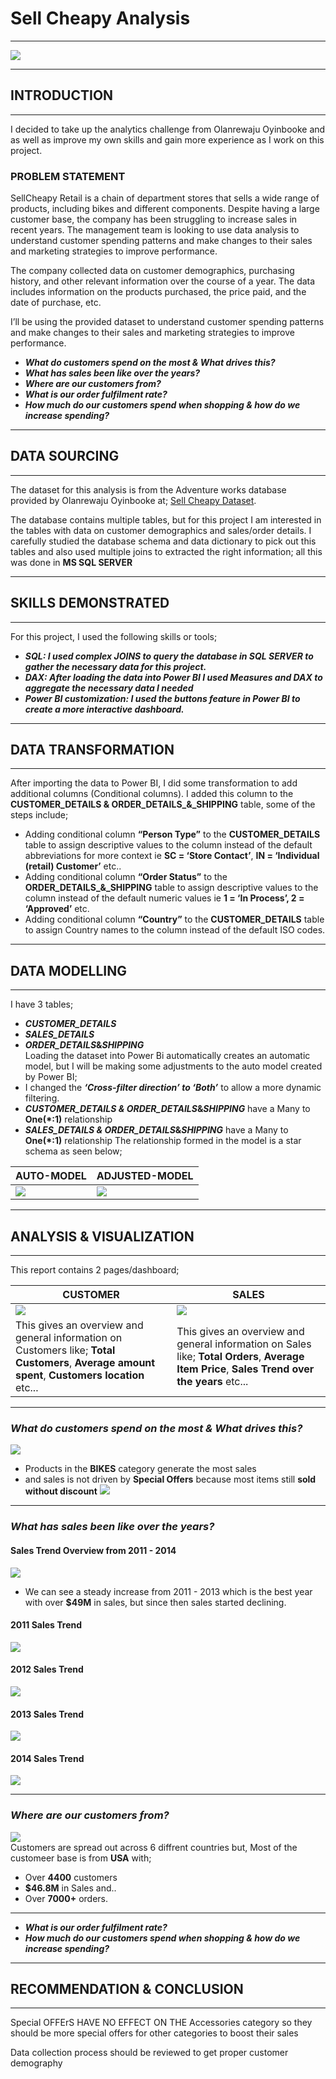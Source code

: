 # Sell Cheapy Analysis
___
![](images/DA_Scenario_2.png)

___
## INTRODUCTION
___
I decided to take up the analytics challenge from Olanrewaju Oyinbooke and as well as improve my own skills and gain more experience as I work on this project.
### PROBLEM STATEMENT
SellCheapy Retail is a chain of department stores that sells a wide range of products, including bikes and different components. Despite having a large customer base, the company has been struggling to increase sales in recent years. The management team is looking to use data analysis to understand customer spending patterns and make changes to their sales and marketing strategies to improve performance.
 
The company collected data on customer demographics, purchasing history, and other relevant information over the course of a year. The data includes information on the products purchased, the price paid, and the date of purchase, etc.

I’ll be using the provided dataset to understand customer spending patterns and make changes to their sales and marketing strategies to improve performance.
*	___What do customers spend on the most & What drives this?___
*	___What has sales been like over the years?___
*	___Where are our customers from?___
*	___What is our order fulfilment rate?___
*	___How much do our customers spend when shopping & how do we increase spending?___
___
## DATA SOURCING
___
The dataset for this analysis is from the Adventure works database provided by Olanrewaju Oyinbooke at; [Sell Cheapy Dataset](https://techcommunity.microsoft.com/t5/educator-developer-blog/data-analysis-challenge-analyze-customer-spending-pattern/ba-p/3719590?WT.mc_id=academic-86947-ooyinbooke).

The database contains multiple tables, but for this project I am interested in the tables with data on customer demographics and sales/order details. I carefully studied the database schema and data dictionary to pick out this tables and also used multiple joins to extracted the right information; all this was done in **MS SQL SERVER**
___
## SKILLS DEMONSTRATED
___
For this project, I used the following skills or tools;
*	___SQL: I used complex JOINS to query the database in SQL SERVER to gather the necessary data for this project.___ 
*	___DAX: After loading the data into Power BI I used Measures and DAX to aggregate the necessary data I needed___
*	___Power BI customization: I used the buttons feature in Power BI to create a more interactive dashboard.___
___
## DATA TRANSFORMATION
___
After importing the data to Power BI, I did some transformation to add additional columns (Conditional columns). I added this column to the **CUSTOMER_DETAILS & ORDER_DETAILS_&_SHIPPING** table, some of the steps include;
*	Adding conditional column **“Person Type”** to the **CUSTOMER_DETAILS** table to assign descriptive values to the column instead of the default abbreviations for more context ie **SC = ‘Store Contact’**, **IN = ‘Individual (retail) Customer’** etc..
*	Adding conditional column **“Order Status”** to the **ORDER_DETAILS_&_SHIPPING** table to assign descriptive values to the column instead of the default numeric values ie __1 = ‘In Process’, 2 = ‘Approved’__ etc.
*	Adding conditional column **“Country”** to the **CUSTOMER_DETAILS** table to assign Country names to the column instead of the default ISO codes.
___
## DATA MODELLING
___
I have 3 tables; 
* ___CUSTOMER_DETAILS___
* ___SALES_DETAILS___
* ___ORDER_DETAILS_&_SHIPPING___  
Loading the dataset into Power Bi automatically creates an automatic model, but I will be making some adjustments to the auto model created by Power BI;
*	I changed the ___‘Cross-filter direction’ to ‘Both’___ to allow a more dynamic filtering.
*	___CUSTOMER_DETAILS & ORDER_DETAILS_&_SHIPPING___ have a Many to **One(*:1)** relationship
*	___SALES_DETAILS & ORDER_DETAILS_&_SHIPPING___ have a Many to **One(*:1)** relationship
The relationship formed in the model is a star schema as seen below;

|AUTO-MODEL|ADJUSTED-MODEL|
|----------|--------------|
|![](images/auto_model.jpg)|![](images/adj_model.jpg)|
___
## ANALYSIS & VISUALIZATION
___
This report contains 2 pages/dashboard; 

|CUSTOMER|SALES|
|----------|--------------|
|![](images/customer_dashboard.jpg)|![](images/sales_dashboard.jpg)|
|This gives an overview and general information on Customers like; **Total Customers**, **Average amount spent**, **Customers location** etc...|This gives an overview and general information on Sales like; **Total Orders**, **Average Item Price**, **Sales Trend over the years** etc...|
___

### ___What do customers spend on the most & What drives this?___
![](images/sales_by_prod.png)
* Products in the **BIKES** category generate the most sales
* and sales is not driven by **Special Offers** because most items still **sold without discount**
![](images/sales_offer.png)

___
### ___What has sales been like over the years?___
#### Sales Trend Overview from 2011 - 2014
![](images/sales_trend.png)
* We can see a steady increase from 2011 - 2013 which is the best year with over **$49M** in sales, but since then sales started declining.
#### 2011 Sales Trend
![](images/2011_sales.png)
#### 2012 Sales Trend
![](images/2012_sales.png)
#### 2013 Sales Trend
![](images/2013_sales.png)
#### 2014 Sales Trend
![](images/2014_sales.png)
___

### 	___Where are our customers from?___
![](images/customer_country.png)  
Customers are spread out across 6 diffrent countries but, Most of the customeer base is from **USA** with;
* Over **4400** customers
* **$46.8M** in Sales and..
* Over **7000+** orders. 
___
*	___What is our order fulfilment rate?___
*	___How much do our customers spend when shopping & how do we increase spending?___
___
## RECOMMENDATION & CONCLUSION
___


Special OFFErS HAVE NO EFFECT ON THE Accessories category so they should be more special offers for other categories to boost their sales

Data collection process should be reviewed to get proper customer demography


